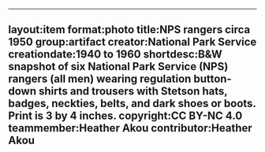 ---
layout:item
 format:photo
 title:NPS rangers circa 1950
 group:artifact
 creator:National Park Service
 creationdate:1940 to 1960
 shortdesc:B&W snapshot of six National Park Service (NPS) rangers (all men) wearing regulation button-down shirts and trousers with Stetson hats, badges, neckties, belts, and dark shoes or boots.  Print is 3 by 4 inches.
 copyright:CC BY-NC 4.0
 teammember:Heather Akou
 contributor:Heather Akou
---